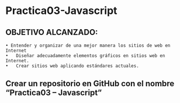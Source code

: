 # Practica03-Javascript

## OBJETIVO ALCANZADO:
```
• Entender y organizar de una mejor manera los sitios de web en Internet
•	Diseñar adecuadamente elementos gráficos en sitios web en Internet.
•	Crear sitios web aplicando estándares actuales.
```

## Crear un repositorio en GitHub con el nombre “Practica03 – Javascript” 
